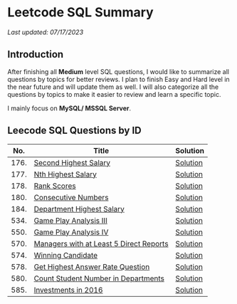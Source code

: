 # Leetcode SQL Summary
*Last updated: 07/17/2023*

## Introduction
After finishing all **Medium** level SQL questions, I would like to summarize all questions by topics for better reviews.
I plan to finish Easy and Hard level in the near future and will update them as well. I will also categorize all the questions by topics to make it easier to review and learn a specific topic.

I mainly focus on **MySQL/ MSSQL Server**.

## Leecode SQL Questions by ID
| No. | Title | Solution |
| --- | ----- | -------- |
| 176. | [Second Highest Salary](https://leetcode.com/problems/second-highest-salary/) | [Solution](Subquery/176_Second_Highest_Salary.sql) |
| 177. | [Nth Highest Salary](https://leetcode.com/problems/nth-highest-salary/) | [Solution](BeginEnd/177_Nth_Highest_Salary.sql) |
| 178. | [Rank Scores](https://leetcode.com/problems/rank-scores/) | [Solution](WindowFunction/178_Rank_Scores.sql) |
| 180. | [Consecutive Numbers](https://leetcode.com/problems/consecutive-numbers/) | [Solution](WindowFunction/180_Consecutive_Numbers.sql) |
| 184. | [Department Highest Salary](https://leetcode.com/problems/department-highest-salary/) | [Solution](WindowFunction/184_Department_Highest_Salary.sql) |
| 534. | [Game Play Analysis III](https://leetcode.com/problems/game-play-analysis-iv/) | [Solution](WindowFunction/534_Game_Play_Analysis_III.sql) |
| 550. | [Game Play Analysis IV](https://leetcode.com/problems/game-play-analysis-iii/) | [Solution](Subquery/550_Game_Play_Analysis_IV.sql) |
| 570. | [Managers with at Least 5 Direct Reports](https://leetcode.com/problems/managers-with-at-least-5-direct-reports/) | [Solution](Subquery/570_Managers_With_At_Least_5_Direct_Reports.sql) |
| 574. | [Winning Candidate](https://leetcode.com/problems/winning-candidate/) | [Solution](Join/574_Winning_Candidate.sql) |
| 578. | [Get Highest Answer Rate Question](https://leetcode.com/problems/get-highest-answer-rate-question/) | [Solution](Join/578_Get_Highest_Answer_Rate_Question.sql) |
| 580. | [Count Student Number in Departments](https://leetcode.com/problems/count-student-number-in-departments/) | [Solution](Join/580_Count_Student_Number_in_Departments.sql) |
| 585. | [Investments in 2016](https://leetcode.com/problems/investments-in-2016/) | [Solution](Join/585_Investments_in_2016.sql) |

